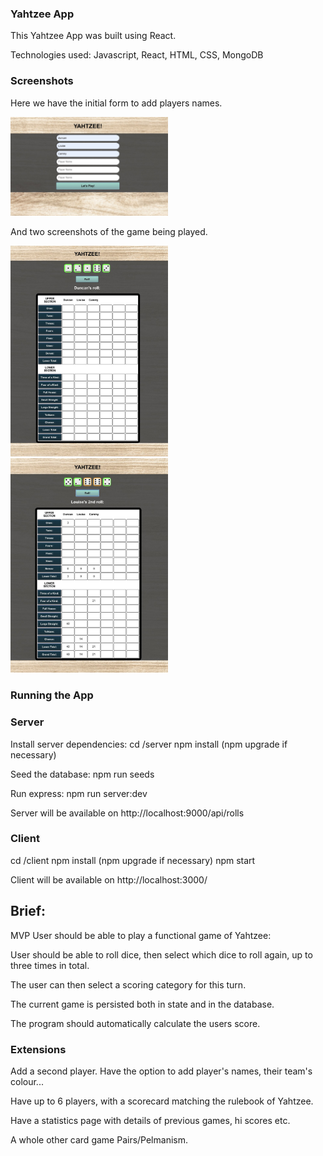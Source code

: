 ### Yahtzee App

This Yahtzee App was built using React.

Technologies used:
Javascript, React, HTML, CSS, MongoDB


### Screenshots

Here we have the initial form to add players names.




<img src="https://github.com/DuncanRN/Javascript-Yahtzee/blob/main/img_screenshots/1%20Screenshot%202022-11-15%20at%2009.28.12.jpg" alt="Yahtzee Players Name Form" width=50% height=50%>

And two screenshots of the game being played.

<img src="https://github.com/DuncanRN/Javascript-Yahtzee/blob/main/img_screenshots/2%20Screenshot%202022-11-15%20at%2009.28.40.jpg" alt="Yahtzee Gameplay 1" width=50% height=50%>

<img src="https://github.com/DuncanRN/Javascript-Yahtzee/blob/main/img_screenshots/3%20Screenshot%202022-11-15%20at%2009.29.43.jpg" alt="Yahtzee Gameplay 2" width=50% height=50%>





### Running the App

### Server
Install server dependencies:
cd /server
npm install (npm upgrade if necessary)

Seed the database:
npm run seeds

Run express:
npm run server:dev

Server will be available on http://localhost:9000/api/rolls

### Client
cd /client
npm install (npm upgrade if necessary)
npm start

Client will be available on http://localhost:3000/

## Brief:

MVP
User should be able to play a functional game of Yahtzee:

User should be able to roll dice, then select which dice to roll again, up to three times in total.

The user can then select a scoring category for this turn.

The current game is persisted both in state and in the database.

The program should automatically calculate the users score.

### Extensions
Add a second player. Have the option to add player's names, their team's colour...

Have up to 6 players, with a scorecard matching the rulebook of Yahtzee.

Have a statistics page with details of previous games, hi scores etc.

A whole other card game Pairs/Pelmanism. 
